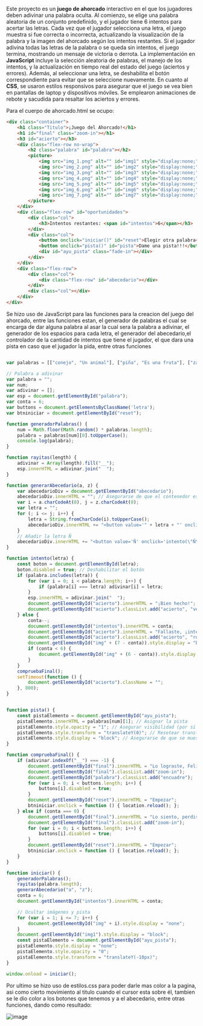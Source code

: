 Este proyecto es un **juego de ahorcado** interactivo en el que los jugadores deben adivinar una palabra oculta. Al comienzo, se elige una palabra aleatoria de un conjunto predefinido, y el jugador tiene 6 intentos para acertar las letras. Cada vez que el jugador selecciona una letra, el juego muestra si fue correcta o incorrecta, actualizando la visualización de la palabra y la imagen del ahorcado según los intentos restantes. Si el jugador adivina todas las letras de la palabra o se queda sin intentos, el juego termina, mostrando un mensaje de victoria o derrota. La implementación en **JavaScript** incluye la selección aleatoria de palabras, el manejo de los intentos, y la actualización en tiempo real del estado del juego (aciertos y errores). Además, al seleccionar una letra, se deshabilita el botón correspondiente para evitar que se seleccione nuevamente. En cuanto al **CSS**, se usaron estilos responsivos para asegurar que el juego se vea bien en pantallas de laptop y dispositivos móviles. Se emplearon animaciones de rebote y sacudida para resaltar los aciertos y errores. 

Para el cuerpo de ahorcado.html se ocupo: 
```html
<div class="container">
    <h1 class="Titulo">¡Juego del Ahorcado!</h1>
    <h1 id="final" class="zoom-in"></h1>
    <h3 id="acierto"></h3>
    <div class="flex-row no-wrap">
        <h2 class="palabra" id="palabra"></h2>
        <picture>
            <img src="img_1.png" alt="" id="img1" style="display:none;">
            <img src="img_2.png" alt="" id="img2" style="display:none;">
            <img src="img_3.png" alt="" id="img3" style="display:none;">
            <img src="img_4.png" alt="" id="img4" style="display:none;">
            <img src="img_5.png" alt="" id="img5" style="display:none;">
            <img src="img_6.png" alt="" id="img6" style="display:none;">
            <img src="img_7.png" alt="" id="img7" style="display:none;">
        </picture>
    </div>
    <div class="flex-row" id="oportunidades">
        <div class="col">
            <h3>Intentos restantes: <span id="intentos">6</span></h3>
        </div>
        <div class="col">
            <button onclick="iniciar()" id="reset">Elegir otra palabra</button>
            <button onclick="pista()" id="pista">Dame una pista!!!</button>
            <div id="ayu_pista" class="fade-in"></div>
        </div>
    </div>
    <div class="flex-row">
        <div class="col">
            <div class="flex-row" id="abecedario"></div>
        </div>
        <div class="col"></div>
    </div>
</div>
```
Se hizo uso de JavaScript para las funciones para la creacion del juego del ahorcado, entre las funciones estan, el generador de palabras el cual se encarga de dar alguna palabra al asar la cual sera la palabra a adivinar, el generador de los espacios para cada letra, el generador del abecedario,el controlador de la cantidad de intentos que tiene el jugador, el que dara una pista en caso que el jugador la pida, entre otras funciones

```javascript

var palabras = [["conejo", "Un animal"], ["piña", "Es una fruta"], ["zapato", "Los utilizas en los pies"], ["pantalon", "Es una prenda de vestir"], ["telefono", "Tecnologia"], ["tequila", "Bebida alcholica"], ["pajaro", "ave"], ["perfume", "lo usamos para oler rico"], ["jugo", "Bebida"], ["flores", "En primavera hay muchas"], ["chamarra", "sirve para quitar el frio"], ["silla", "La ocupas para sentarte"], ["amor", "Sentimiento"]];

// Palabra a adivinar
var palabra = "";
var num;
var adivinar = [];
var esp = document.getElementById("palabra");
var conta = 6;
var buttons = document.getElementsByClassName('letra');
var btniniciar = document.getElementById("reset");

function generadorPalabras() {
    num = Math.floor(Math.random() * palabras.length);
    palabra = palabras[num][0].toUpperCase();
    console.log(palabra);
}

function rayitas(length) {
    adivinar = Array(length).fill("__");
    esp.innerHTML = adivinar.join("  ");
}

function generarAbecedario(a, z) {
    var abecedarioDiv = document.getElementById("abecedario");
    abecedarioDiv.innerHTML = ""; // Asegurarse de que el contenedor esté
    var i = a.charCodeAt(0), j = z.charCodeAt(0);
    var letra = "";
    for (; i <= j; i++) {
        letra = String.fromCharCode(i).toUpperCase();
        abecedarioDiv.innerHTML += "<button value='" + letra + "' onclick='intento(\"" + letra + "\")' class='letra' id='" + letra + "'>" + letra + "</button>";
    }
    // Añadir la letra Ñ
    abecedarioDiv.innerHTML += "<button value='Ñ' onclick='intento(\"Ñ\")' class='letra' id='Ñ'>Ñ</button>";
}

function intento(letra) {
    const boton = document.getElementById(letra);
    boton.disabled = true; // Deshabilitar el botón
    if (palabra.includes(letra)) {
        for (var i = 0; i < palabra.length; i++) {
            if (palabra[i] === letra) adivinar[i] = letra;
        }
        esp.innerHTML = adivinar.join("  ");
        document.getElementById("acierto").innerHTML = "¡Bien hecho!";
        document.getElementById("acierto").classList.add("acierto", "verde");
    } else {
        conta--;
        document.getElementById("intentos").innerHTML = conta;
        document.getElementById("acierto").innerHTML = "Fallaste, ¡intenta otra vez!";
        document.getElementById("acierto").classList.add("acierto", "rojo");
        document.getElementById("img" + (7 - conta)).style.display = "block";
        if (conta < 6) {
            document.getElementById("img" + (6 - conta)).style.display = "none";
        }
    }
    compruebaFinal();
    setTimeout(function () {
        document.getElementById("acierto").className = "";
    }, 800);
}


function pista() {
    const pistaElemento = document.getElementById("ayu_pista");
    pistaElemento.innerHTML = palabras[num][1]; // Asignar la pista
    pistaElemento.style.opacity = "1"; // Asegurar visibilidad (por si usas animaciones)
    pistaElemento.style.transform = "translateY(0)"; // Resetear transformaciones (si las usas)
    pistaElemento.style.display = "block"; // Asegurarse de que se muestre
}

function compruebaFinal() {
    if (adivinar.indexOf("__") === -1) {
        document.getElementById("final").innerHTML = "Lo lograste, Felicidades!!!";
        document.getElementById("final").classList.add("zoom-in");
        document.getElementById("palabra").classList.add("encuadre");
        for (var i = 0; i < buttons.length; i++) {
            buttons[i].disabled = true;
        }
        document.getElementById("reset").innerHTML = "Empezar";
        btniniciar.onclick = function () { location.reload(); };
    } else if (conta === 0) {
        document.getElementById("final").innerHTML = "Lo siento, perdiste. La palabra era " + palabra;
        document.getElementById("final").classList.add("zoom-in");
        for (var i = 0; i < buttons.length; i++) {
            buttons[i].disabled = true;
        }
        document.getElementById("reset").innerHTML = "Empezar";
        btniniciar.onclick = function () { location.reload(); };
    }
}

function iniciar() {
    generadorPalabras();
    rayitas(palabra.length);
    generarAbecedario("a", "z");
    conta = 6;
    document.getElementById("intentos").innerHTML = conta;

    // Ocultar imágenes y pista
    for (var i = 1; i <= 7; i++) {
        document.getElementById("img" + i).style.display = "none";
    }
    document.getElementById("img1").style.display = "block";
    const pistaElemento = document.getElementById("ayu_pista");
    pistaElemento.style.display = "none";
    pistaElemento.style.opacity = "0";
    pistaElemento.style.transform = "translateY(-10px)";
}

window.onload = iniciar();

```

Por ultimo se hizo uso de estilos.css para poder darle mas color a la pagina, asi como cierto movimiento al titulo cuando el cursor esta sobre él, tambien se le dio color a los botones que tenemos y a el abecedario, entre otras funciones, dando como resultado:

![image](https://github.com/user-attachments/assets/7d133096-814d-4a10-a200-5495408a6a10)
